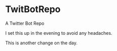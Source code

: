 # TwitBotRepo
A Twitter Bot Repo

I set this up in the evening to avoid any headaches.

This is another change on the day.